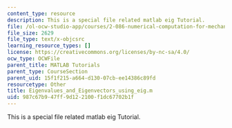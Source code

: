 ```yaml
---
content_type: resource
description: This is a special file related matlab eig Tutorial.
file: /ol-ocw-studio-app/courses/2-086-numerical-computation-for-mechanical-engineers-spring-2013/987c67b947ff9d122100f1dc67702b1f_Eigenvalues_and_Eigenvectors_using_eig.m
file_size: 2629
file_type: text/x-objcsrc
learning_resource_types: []
license: https://creativecommons.org/licenses/by-nc-sa/4.0/
ocw_type: OCWFile
parent_title: MATLAB Tutorials
parent_type: CourseSection
parent_uid: 15f1f215-a664-d130-07cb-ee14386c89fd
resourcetype: Other
title: Eigenvalues_and_Eigenvectors_using_eig.m
uid: 987c67b9-47ff-9d12-2100-f1dc67702b1f
---
```

This is a special file related matlab eig Tutorial.